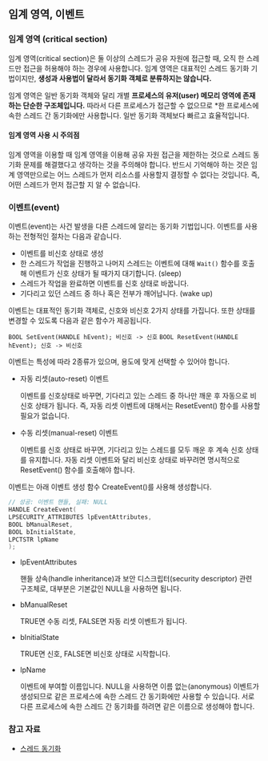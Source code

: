 ## 임계 영역, 이벤트

### 임계 영역 (critical section)

임계 영역(critical section)은 둘 이상의 스레드가 공유 자원에 접근할 때, 오직 한 스레드만 접근을 허용해야 하는 경우에 사용합니다. 임계 영역은 대표적인 스레드 동기화 기법이지만, **생성과 사용법이 달라서 동기화 객체로 분류하지는 않습니다.**

임계 영역은 일반 동기화 객체와 달리 개별 **프로세스의 유저(user) 메모리 영역에 존재하는 단순한 구조체입니다.** 따라서 다른 프로세스가 접근할 수 없으므로 \*한 프로세스에 속한 스레드 간 동기화에만 사용합니다. 일반 동기화 객체보다 빠르고 효율적입니다.

#### 임계 영역 사용 시 주의점

임계 영역을 이용할 때 임계 영역을 이용해 공유 자원 접근을 제한하는 것으로 스레드 동기화 문제를 해결했다고 생각하는 것을 주의해야 합니다. 반드시 기억해야 하는 것은 임계 영역만으로는 어느 스레드가 먼저 리소스를 사용할지 결정할 수 없다는 것입니다. 즉, 어떤 스레드가 먼저 접근할 지 알 수 없습니다.

### 이벤트(event)

이벤트(event)는 사건 발생을 다른 스레드에 알리는 동기화 기법입니다.
이벤트를 사용하는 전형적인 절차는 다음과 같습니다.

- 이벤트를 비신호 상태로 생성
- 한 스레드가 작업을 진행하고 나머지 스레드는 이벤트에 대해 `Wait()` 함수를 호출해 이벤트가 신호 상태가 될 때가지 대기합니다. (sleep)
- 스레드가 작업을 완료하면 이벤트를 신호 상태로 바꿉니다.
- 기다리고 있던 스레드 중 하나 혹은 전부가 깨어납니다. (wake up)

이벤트는 대표적인 동기화 객체로, 신호와 비신호 2가지 상태를 가집니다. 또한 상태를 변경할 수 있도록 다음과 같은 함수가 제공됩니다.

`BOOL SetEvent(HANDLE hEvent); 비신호 -> 신호`
`BOOL ResetEvent(HANDLE hEvent); 신호 -> 비신호`

이벤트는 특성에 따라 2종류가 있으며, 용도에 맞게 선택할 수 있어야 합니다.

- 자동 리셋(auto-reset) 이벤트

  이벤트를 신호상태로 바꾸면, 기다리고 있는 스레드 중 하나만 깨운 후 자동으로 비신호 상태가 됩니다. 즉, 자동 리셋 이벤트에 대해서는 ResetEvent() 함수를 사용할 필요가 없습니다.

- 수동 리셋(manual-reset) 이벤트

  이벤트를 신호 상태로 바꾸면, 기다리고 있는 스레드를 모두 깨운 후 계속 신호 상태를 유지합니다. 자동 리셋 이벤트와 달리 비신호 상태로 바꾸려면 명시적으로 ResetEvent() 함수를 호출해야 합니다.

이벤트는 아래 이벤트 생성 함수 CreateEvent()를 사용해 생성합니다.

```c
// 성공: 이벤트 핸들, 실패: NULL
HANDLE CreateEvent(
LPSECURITY_ATTRIBUTES lpEventAttributes,
BOOL bManualReset,
BOOL bInitialState,
LPCTSTR lpName
);
```

- lpEventAttributes

  핸들 상속(handle inheritance)과 보안 디스크립터(security descriptor) 관련 구조체로, 대부분은 기본값인 NULL을 사용하면 됩니다.

- bManualReset

  TRUE면 수동 리셋, FALSE면 자동 리셋 이벤트가 됩니다.

- bInitialState

  TRUE면 신호, FALSE면 비신호 상태로 시작합니다.

- lpName

  이벤트에 부여할 이름입니다. NULL을 사용하면 이름 없는(anonymous) 이벤트가 생성되므로 같은 프로세스에 속한 스레드 간 동기화에만 사용할 수 있습니다. 서로 다른 프로세스에 속한 스레드 간 동기화를 하려면 같은 이름으로 생성해야 합니다.

### 참고 자료

- [스레드 동기화](https://velog.io/@octo__/%EC%8A%A4%EB%A0%88%EB%93%9C-%EB%8F%99%EA%B8%B0%ED%99%94)

